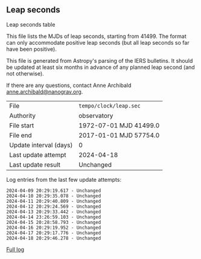 
## Leap seconds

Leap seconds table

This file lists the MJDs of leap seconds, starting from 41499.
The format can only accommodate positive leap seconds (but all
leap seconds so far have been positive).

This file is generated from Astropy's parsing of the IERS
bulletins. It should be updated at least six months in advance
of any planned leap second (and not otherwise).

If there are any questions, contact Anne Archibald
<anne.archibald@nanograv.org>.

|     |     |
|:--- |:--- |
| File | `tempo/clock/leap.sec` |
| Authority | observatory |
| File start | 1972-07-01 MJD 41499.0 |
| File end | 2017-01-01 MJD 57754.0 |
| Update interval (days) | 0 |
| Last update attempt | 2024-04-18 |
| Last update result | Unchanged |

Log entries from the last few update attempts:
```
2024-04-09 20:29:19.617 - Unchanged
2024-04-10 20:29:35.078 - Unchanged
2024-04-11 20:29:40.809 - Unchanged
2024-04-12 20:29:24.569 - Unchanged
2024-04-13 20:29:33.442 - Unchanged
2024-04-14 23:26:59.103 - Unchanged
2024-04-15 20:28:58.793 - Unchanged
2024-04-16 20:29:19.952 - Unchanged
2024-04-17 20:29:17.776 - Unchanged
2024-04-18 20:29:46.278 - Unchanged
```
[Full log](https://raw.githubusercontent.com/ipta/pulsar-clock-corrections/main/log/tempo/clock/leap.sec.log)

